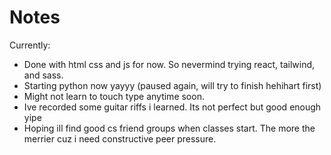 # Notes
Currently:

- Done with html css and js for now. So nevermind trying react, tailwind, and sass.
- Starting python now yayyy (paused again, will try to finish hehihart first)
- Might not learn to touch type anytime soon.
- Ive recorded some guitar riffs i learned. Its not perfect but good enough yipe
- Hoping ill find good cs friend groups when classes start. The more the merrier cuz i need constructive peer pressure.
